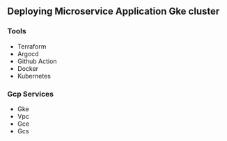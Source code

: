 ## Deploying Microservice Application Gke cluster

### Tools 
+ Terraform
+ Argocd
+ Github Action
+ Docker
+ Kubernetes

### Gcp Services
+ Gke
+ Vpc
+ Gce
+ Gcs

